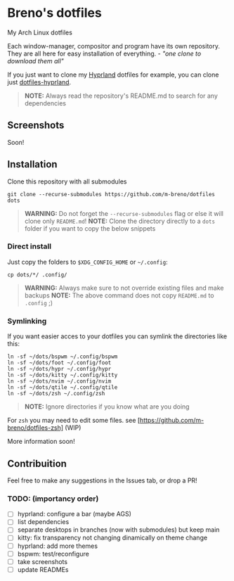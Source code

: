 # Breno's dotfiles

My Arch Linux dotfiles

Each window-manager, compositor and program have its own repository.
They are all here for easy installation of everything. *- "one clone to download them all"*

If you just want to clone my [Hyprland](https://github.com/hyprwm/Hyprland) dotfiles for example, you can clone just [dotfiles-hyprland](https://github.com/m-breno/dotfiles-hyprland).
> **NOTE:** Always read the repository's README.md to search for any dependencies

## Screenshots

Soon!

## Installation

Clone this repository with all submodules

```
git clone --recurse-submodules https://github.com/m-breno/dotfiles dots
```

> **WARNING:** Do not forget the `--recurse-submodules` flag or else it will clone only `README.md`!
> **NOTE:** Clone the directory directly to a `dots` folder if you want to copy the below snippets

### Direct install

Just copy the folders to `$XDG_CONFIG_HOME` or `~/.config`:

```
cp dots/*/ .config/
```

> **WARNING:** Always make sure to not override existing files and make backups
> **NOTE:** The above command does not copy `README.md` to `.config` ;)

### Symlinking

If you want easier acces to your dotfiles you can symlink the directories like this:

```
ln -sf ~/dots/bspwm ~/.config/bspwm
ln -sf ~/dots/foot ~/.config/foot
ln -sf ~/dots/hypr ~/.config/hypr
ln -sf ~/dots/kitty ~/.config/kitty
ln -sf ~/dots/nvim ~/.config/nvim
ln -sf ~/dots/qtile ~/.config/qtile
ln -sf ~/dots/zsh ~/.config/zsh
```

> **NOTE:** Ignore directories if you know what are you doing

For `zsh` you may need to edit some files. see [https://github.com/m-breno/dotfiles-zsh] (WIP)

More information soon!

## Contribuition

Feel free to make any suggestions in the Issues tab, or drop a PR!

### TODO: (importancy order)

- [ ] hyprland: configure a bar (maybe AGS)
- [ ] list dependencies
- [ ] separate desktops in branches (now with submodules) but keep main
- [ ] kitty: fix transparency not changing dinamically on theme change
- [ ] hyprland: add more themes
- [ ] bspwm: test/reconfigure
- [ ] take screenshots
- [ ] update READMEs
